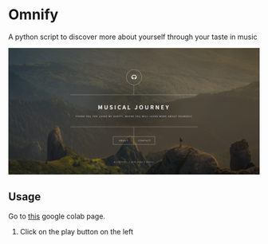 # Omnify
A python script to discover more about yourself through your taste in music

![](images/header.png)

## Usage

Go to [this](https://colab.research.google.com/drive/1vAq5ZFhfeA5_SriMAbcXZX11c56hAP5f#scrollTo=CEJ3g6BnKtYy&forceEdit=true&offline=true&sandboxMode=true) google colab page.

1. Click on the play button on the left

